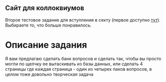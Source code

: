 ## Сайт для коллоквиумов
Второе тестовое задание для вступления в секту (первое доступно [тут](https://github.com/websect-itmo/task1)). Выбираете то, что больше понравилось.

# Описание задания
Я вам предлагаю сделать банк вопросов и сделать так, чтобы вы просто могли по щелчку ее вытаскивать из базы данных, или сделать 4 страницы где каждая страница - один из четырех паков вопросов, в целом тоже довольно творческая задача

